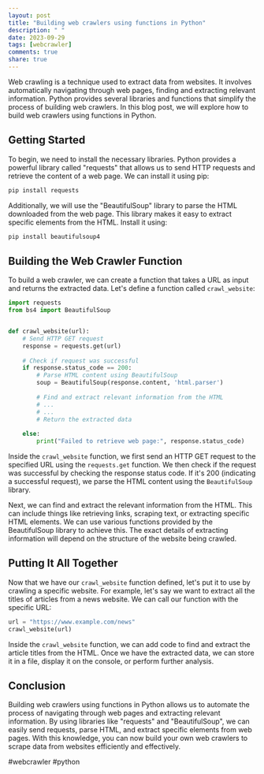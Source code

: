 ```yaml
---
layout: post
title: "Building web crawlers using functions in Python"
description: " "
date: 2023-09-29
tags: [webcrawler]
comments: true
share: true
---
```


Web crawling is a technique used to extract data from websites. It involves automatically navigating through web pages, finding and extracting relevant information. Python provides several libraries and functions that simplify the process of building web crawlers. In this blog post, we will explore how to build web crawlers using functions in Python.

## Getting Started

To begin, we need to install the necessary libraries. Python provides a powerful library called "requests" that allows us to send HTTP requests and retrieve the content of a web page. We can install it using pip:

```python
pip install requests
```

Additionally, we will use the "BeautifulSoup" library to parse the HTML downloaded from the web page. This library makes it easy to extract specific elements from the HTML. Install it using:

```python
pip install beautifulsoup4
```

## Building the Web Crawler Function

To build a web crawler, we can create a function that takes a URL as input and returns the extracted data. Let's define a function called `crawl_website`:

```python
import requests
from bs4 import BeautifulSoup


def crawl_website(url):
    # Send HTTP GET request
    response = requests.get(url)
    
    # Check if request was successful
    if response.status_code == 200:
        # Parse HTML content using BeautifulSoup
        soup = BeautifulSoup(response.content, 'html.parser')
        
        # Find and extract relevant information from the HTML
        # ...
        # ...
        # Return the extracted data
        
    else:
        print("Failed to retrieve web page:", response.status_code)
```

Inside the `crawl_website` function, we first send an HTTP GET request to the specified URL using the `requests.get` function. We then check if the request was successful by checking the response status code. If it's 200 (indicating a successful request), we parse the HTML content using the `BeautifulSoup` library.

Next, we can find and extract the relevant information from the HTML. This can include things like retrieving links, scraping text, or extracting specific HTML elements. We can use various functions provided by the BeautifulSoup library to achieve this. The exact details of extracting information will depend on the structure of the website being crawled.

## Putting It All Together

Now that we have our `crawl_website` function defined, let's put it to use by crawling a specific website. For example, let's say we want to extract all the titles of articles from a news website. We can call our function with the specific URL:

```python
url = "https://www.example.com/news"
crawl_website(url)
```

Inside the `crawl_website` function, we can add code to find and extract the article titles from the HTML. Once we have the extracted data, we can store it in a file, display it on the console, or perform further analysis.

## Conclusion

Building web crawlers using functions in Python allows us to automate the process of navigating through web pages and extracting relevant information. By using libraries like "requests" and "BeautifulSoup", we can easily send requests, parse HTML, and extract specific elements from web pages. With this knowledge, you can now build your own web crawlers to scrape data from websites efficiently and effectively.

#webcrawler #python